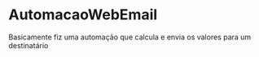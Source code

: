 # AutomacaoWebEmail
Basicamente fiz uma automação que calcula e envia os valores para um destinatário 
